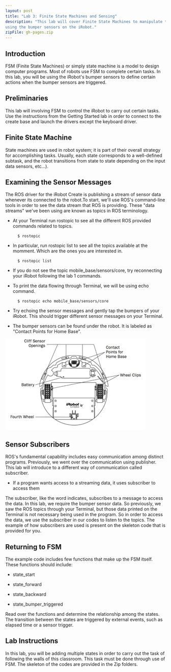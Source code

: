 ```yaml
---
layout: post
title: "Lab 3: Finite State Machines and Sensing"
description: "This lab will cover Finite State Machines to manipulate the robot 
using the bumper sensors on the iRobot."
zipFile: gh-pages.zip
---
```


Introduction
--------------

FSM (Finite State Machines) or simply state machine is a model to design computer 
programs. Most of robots use FSM to complete certain tasks. In this lab, you will
be using the iRobot's bumper sensors to define certain actions when the bumper 
sensors are triggered.


Preliminaries
--------------

This lab will involving FSM to control the iRobot to carry
out certain tasks. Use the instructions from the Getting Started lab in order to 
connect to the create base and launch the drivers except the keyboard driver. 

Finite State Machine
--------------

State machines are used in robot system; it is part of their overall strategy for 
accomplishing tasks. Usually, each state corresponds to a well-defined subtask, 
and the robot transitions from state to state depending on the input data 
sensors, etc…).

Examining the Sensor Messages
--------------

The ROS driver for the iRobot Create is publishing a stream of sensor data whenever 
its connected to the robot.To start, we'll use ROS's command-line tools in order 
to see the data stream that ROS is providing. These "data streams" we've been 
using are known as topics in ROS terminology.

	
* At your Terminal run rostopic to see all the different ROS provided commands
  related to topics.

		$ rostopic

* In particular, run rostopic list to see all the topics available at the momment.
  Which are the ones you are interested in.

		$ rostopic list

* If you do not see the topic mobile_base/sensors/core, try reconnecting your
	  iRobot following the lab 1 commands.

* To print the data flowing through Terminal, we will be using echo command.

		$ rostopic echo mobile_base/sensors/core

* Try echoing the sensor messages and gently tap the bumpers of your iRobot.
  This should trigger different sensor messages on your Terminal.

* The bumper sensors can be found under the robot. It is labeled as "Contact Points 
  for Home Base".

![iRobot Bottom View][irobot-bottom-view]

Sensor Subscribers
--------------

ROS's fundamental capability includes easy communication among distinct programs. 
Previously, we went over the communication using publisher. This lab will introduce 
to a different way of communication called subscriber.

* If a program wants access to a streaming data, it uses subscriber to access them

The subscriber, like the word indicates, subscribes to a message to access the data. 
In this lab, we require the bumper sensor data. So previously, we saw the ROS topics 
through your Terminal, but those data printed on the Terminal is not necessary being 
used in the program. So in order to access the data, we use the subscriber in our codes 
to listen to the topics. The example of how subscribers are used is present on the 
skeleton code that is provided for you.

Returning to FSM
--------------

The example code includes few functions that make up the FSM itself. These functions
should include:

* state_start

* state_forward

* state_backward

* state_bumper_triggered

Read over the functions and determine the relationship among the states. The transition
between the states are triggered by external events, such as elapsed time or a sensor
trigger.

Lab Instructions
--------------

In this lab, you will be adding multiple states in order to carry out the task of
following the walls of this classroom. This task must be done through use of FSM.
The skeleton of the codes are provided in the Zip folders.

[irobot-bottom-view]: ../images/post/irobot-bottom-view.jpg